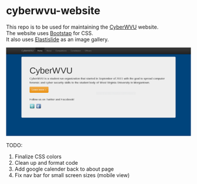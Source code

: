 cyberwvu-website
================

This repo is to be used for maintaining the [CyberWVU](http://www.cyberwvu.lcsee.wvu.edu) website.    
The website uses [Bootstap](http://www.getbootstrap.com) for CSS.    
It also uses [Elastislide](https://github.com/codrops/Elastislide) as an image gallery.

![Alt text](/screenshot/home.png "Homepage")

TODO:  
1. Finalize CSS colors     
2. Clean up and format code       
3. Add google calender back to about page     
4. Fix nav bar for small screen sizes (mobile view) 
